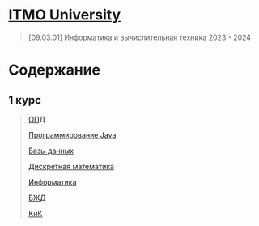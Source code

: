 # [ITMO University](https://itmo.ru)

> [09.03.01] Информатика и вычислительная техника 2023 - 2024

# Содержание

## 1 курс

> [ОПД](BasicsOfProfessionalActivity,%20ОПД)
> 
> [Программирование Java](ProgrammingJava,%20Программирование)
> 
> [Базы данных](Databases,%20Базы%20Данных)
> 
> 
> [Дискретная математика](DiscreteMath,%20Дискретная%20математика)
> 
> [Информатика](Informatics,%20Информатика)
> 
> [БЖД](Lifesafety,%20БЖД)
> 
> [КиК](КиК)
